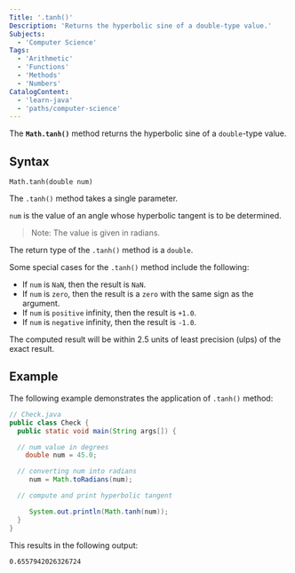 ```yaml
---
Title: '.tanh()'
Description: 'Returns the hyperbolic sine of a double-type value.'
Subjects:
  - 'Computer Science'
Tags:
  - 'Arithmetic'
  - 'Functions'
  - 'Methods'
  - 'Numbers'
CatalogContent:
  - 'learn-java'
  - 'paths/computer-science'
---
```


The **`Math.tanh()`** method returns the hyperbolic sine of a `double`-type value.

## Syntax

```pseudo
Math.tanh(double num)
```

The `.tanh()` method takes a single parameter.

`num` is the value of an angle whose hyperbolic tangent is to be determined.

> Note: The value is given in radians.

The return type of the `.tanh()` method is a `double`.

Some special cases for the `.tanh()` method include the following:

- If `num` is `NaN`, then the result is `NaN`.
- If `num` is `zero`, then the result is a `zero` with the same sign as the argument.
- If `num` is `positive` infinity, then the result is `+1.0`.
- If `num` is `negative` infinity, then the result is `-1.0`.

The computed result will be within 2.5 units of least precision (ulps) of the exact result.

## Example

The following example demonstrates the application of `.tanh()` method:

```java
// Check.java
public class Check {
  public static void main(String args[]) {

  // num value in degrees
    double num = 45.0;

  // converting num into radians
     num = Math.toRadians(num);

  // compute and print hyperbolic tangent

     System.out.println(Math.tanh(num));
  }
}
```

This results in the following output:

```shell
0.6557942026326724
```
